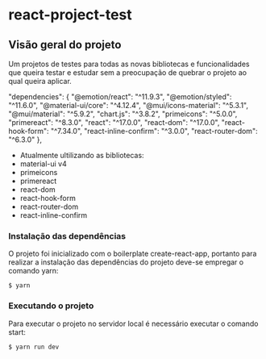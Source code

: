 # react-project-test

## Visão geral do projeto
Um projetos de testes para todas as novas bibliotecas e funcionalidades que queira testar e estudar sem a preocupação de quebrar o projeto ao qual queira aplicar.

 "dependencies": {
    "@emotion/react": "^11.9.3",
    "@emotion/styled": "^11.6.0",
    "@material-ui/core": "^4.12.4",
    "@mui/icons-material": "^5.3.1",
    "@mui/material": "^5.9.2",
    "chart.js": "^3.8.2",
    "primeicons": "^5.0.0",
    "primereact": "^8.3.0",
    "react": "^17.0.0",
    "react-dom": "^17.0.0",
    "react-hook-form": "^7.34.0",
    "react-inline-confirm": "^3.0.0",
    "react-router-dom": "^6.3.0"
  },
  
  - Atualmente ultilizando as bibliotecas: 
  - material-ui v4
  - primeicons
  - primereact
  - react-dom
  - react-hook-form
  - react-router-dom
  - react-inline-confirm
  
  
  
### Instalação das dependências

O projeto foi inicializado com o boilerplate create-react-app, portanto para realizar a instalação das dependências do projeto deve-se empregar o comando yarn:

````
$ yarn 
````

### Executando o projeto

Para executar o projeto no servidor local é necessário executar o comando start:

````
$ yarn run dev
````

  
